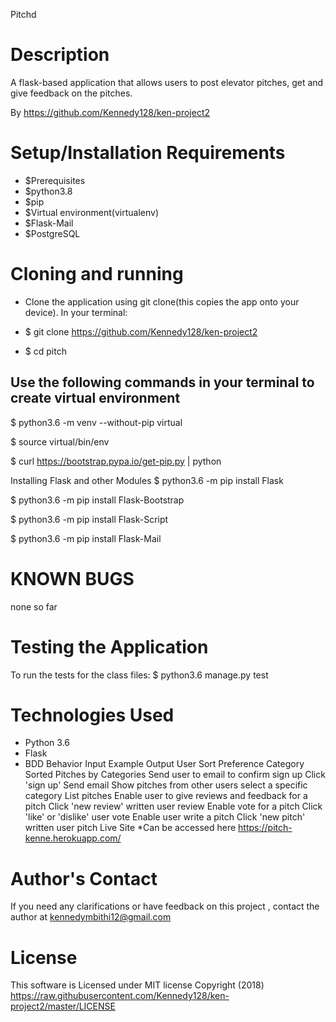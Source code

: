 Pitchd
# Description
A flask-based application that allows users to post elevator pitches, get and give feedback on the pitches.

By https://github.com/Kennedy128/ken-project2
# Setup/Installation Requirements
* $Prerequisites
* $python3.8
* $pip
* $Virtual environment(virtualenv)
* $Flask-Mail
* $PostgreSQL
# Cloning and running
* Clone the application using git clone(this copies the app onto your device). In your terminal:
* $ git clone https://github.com/Kennedy128/ken-project2

* $ cd pitch

## Use the following commands in your terminal to create virtual environment
$ python3.6 -m venv --without-pip virtual

$ source virtual/bin/env

$ curl https://bootstrap.pypa.io/get-pip.py | python

Installing Flask and other Modules
$ python3.6 -m pip install Flask

$ python3.6 -m pip install Flask-Bootstrap

$ python3.6 -m pip install Flask-Script

$ python3.6 -m pip install Flask-Mail

# KNOWN BUGS
none so far

# Testing the Application
To run the tests for the class files:
$ python3.6 manage.py test

# Technologies Used
* Python 3.6
* Flask
* BDD
Behavior	Input Example	Output
User Sort Preference	Category	Sorted Pitches by Categories
Send user to email to confirm sign up	Click 'sign up'	Send email
Show pitches from other users	select a specific category	List pitches
Enable user to give reviews and feedback for a pitch	Click 'new review'	written user review
Enable vote for a pitch	Click 'like' or 'dislike'	user vote
Enable user write a pitch	Click 'new pitch'	written user pitch
Live Site *Can be accessed here https://pitch-kenne.herokuapp.com/

# Author's Contact
If you need any clarifications or have feedback on this project , contact the author at kennedymbithi12@gmail.com

# License
This software is Licensed under MIT license Copyright (2018) https://raw.githubusercontent.com/Kennedy128/ken-project2/master/LICENSE
